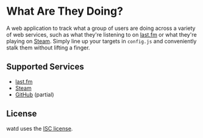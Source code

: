 What Are They Doing?
====================
A web application to track what a group of users are doing across a variety of
web services, such as what they're listening to on [last.fm][lastfm] or what
they're playing on [Steam][steam]. Simply line up your targets in `config.js`
and conveniently stalk them without lifting a finger.

Supported Services
------------------
* [last.fm][lastfm]
* [Steam][steam]
* [GitHub][github] (partial)


License
-------
watd uses the [ISC license](http://en.wikipedia.org/wiki/ISC_license).

[lastfm]: http://www.last.fm/home
[steam]: http://steamcommunity.com/
[github]: https://github.com/
